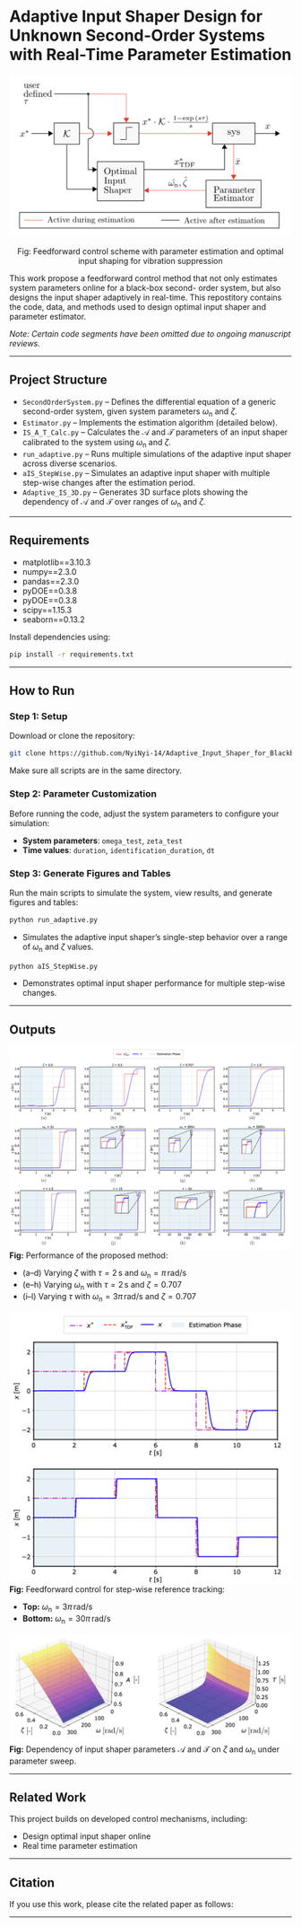 # Adaptive Input Shaper Design for Unknown Second-Order Systems with Real-Time Parameter Estimation

<p align="center">
  <img src="Figures/ff_block.png" width="900">
</p>
<p align="center">
  Fig: Feedforward control scheme with parameter estimation and optimal input shaping for vibration suppression
</p>

This work propose a feedforward control method that not only estimates system parameters online for a black-box second- order system, but also designs the input shaper adaptively in real-time. This repostitory contains the code, data, and methods used to design optimal input shaper and parameter estimator. 

*Note: Certain code segments have been omitted due to ongoing manuscript reviews.*

---

## Project Structure

- `SecondOrderSystem.py` – Defines the differential equation of a generic second-order system, given system parameters $\omega_{\mathrm{n}}$ and $\zeta$.
- `Estimator.py` – Implements the estimation algorithm (detailed below).
- `IS_A_T_Calc.py` – Calculates the $\mathcal{A}$ and $\mathcal{T}$ parameters of an input shaper calibrated to the system using $\omega_{\mathrm{n}}$ and $\zeta$.
- `run_adaptive.py` – Runs multiple simulations of the adaptive input shaper across diverse scenarios.
- `aIS_StepWise.py` – Simulates an adaptive input shaper with multiple step-wise changes after the estimation period.
- `Adaptive_IS_3D.py` – Generates 3D surface plots showing the dependency of $\mathcal{A}$ and $\mathcal{T}$ over ranges of $\omega_{\mathrm{n}}$ and $\zeta$.

---

## Requirements

- matplotlib==3.10.3
- numpy==2.3.0
- pandas==2.3.0
- pyDOE==0.3.8
- pyDOE==0.3.8
- scipy==1.15.3
- seaborn==0.13.2

Install dependencies using:

```bash
pip install -r requirements.txt
```
---

## How to Run

### Step 1: Setup

Download or clone the repository:

```bash
git clone https://github.com/NyiNyi-14/Adaptive_Input_Shaper_for_Blackbox_2nd_Order_Sys.git
```

Make sure all scripts are in the same directory.

 ### Step 2: Parameter Customization

Before running the code, adjust the system parameters to configure your simulation:

- **System parameters**: `omega_test`, `zeta_test`  
- **Time values**: `duration`, `identification_duration`, `dt`  

### Step 3: Generate Figures and Tables

Run the main scripts to simulate the system, view results, and generate figures and tables:

```bash
python run_adaptive.py
```
- Simulates the adaptive input shaper’s single-step behavior over a range of $\omega_{\mathrm{n}}$ and $\zeta$ values.  

```bash
python aIS_StepWise.py
```
- Demonstrates optimal input shaper performance for multiple step-wise changes.  

---

## Outputs

![Sample Frame](Figures/run_adaptive_1.png)
**Fig:** Performance of the proposed method:  
- (a–d) Varying $\zeta$ with $\tau = 2 \,\text{s}$ and $\omega_{\mathrm{n}} = \pi \,\text{rad/s}$  
- (e–h) Varying $\omega_{\mathrm{n}}$ with $\tau = 2 \,\text{s}$ and $\zeta = 0.707$  
- (i–l) Varying $\tau$ with $\omega_{\mathrm{n}} = 3\pi \,\text{rad/s}$ and $\zeta = 0.707$  

![Sample Frame](Figures/StepWise.png)
**Fig:** Feedforward control for step-wise reference tracking:  
- **Top:** $\omega_{\mathrm{n}} = 3\pi \,\text{rad/s}$  
- **Bottom:** $\omega_{\mathrm{n}} = 30\pi \,\text{rad/s}$  

![Sample Frame](Figures/3D_plot.png)
**Fig:** Dependency of input shaper parameters $\mathcal{A}$ and $\mathcal{T}$ on $\zeta$ and $\omega_{\mathrm{n}}$ under parameter sweep.  

---

## Related Work

This project builds on developed control mechanisms, including:

- Design optimal input shaper online
- Real time parameter estimation

---

## Citation

If you use this work, please cite the related paper as follows:

---
<!-- 
## Author

**Nyi Nyi Aung** 

PhD Student, Mechanical and Industrial Engineering - LSU, USA

MSc, Sustainable Transportation and Electrical Power Systems - UniOvi, Spain

BE, Electrical Power - YTU, Myanmar

##

**Bradley Wight** 

B.S. Student, Mechanical Engineering

Louisiana State University

##

**Adrian Stein, PhD**

Assistant Professor

Department of Mechanical and Industrial Engineering

Louisiana State University

## -->
